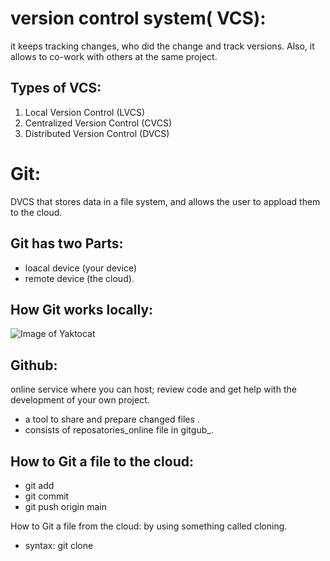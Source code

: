 # version control system( VCS):
it keeps tracking changes, who did the change and track versions.
Also, it allows to co-work with others at the same project.
## Types of VCS:
1. Local Version Control (LVCS)
2. Centralized Version Control (CVCS)
3. Distributed Version Control (DVCS)

# Git: 
DVCS that stores data in a file system, and allows the user to appload them to the cloud.

## Git has two Parts:
- loacal device (your device)
- remote device (the cloud).

## How Git works locally:
![Image of Yaktocat](https://blog.udemy.com/wp-content/uploads/2015/08/image006.png)

## Github: 
online service where you can host; review code and get help with the development of your own project.
  - a tool to share and prepare changed files .
  - consists of reposatories_online file in gitgub_. 

## How to Git a file to the cloud:
* git add
* git commit 
* git push origin main

How to Git a file from the cloud:
 by using something called cloning.
 * syntax: git clone <URL>
